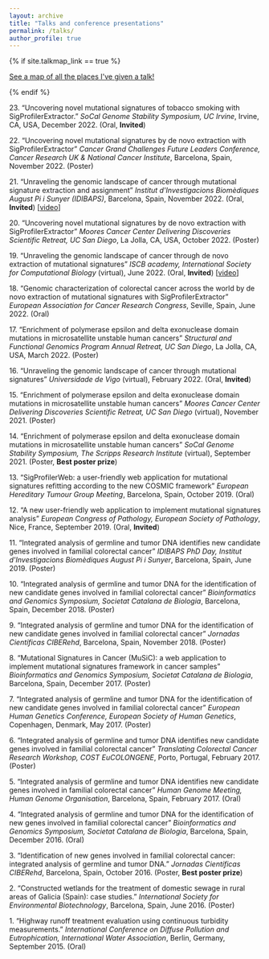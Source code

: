 ```yaml
---
layout: archive
title: "Talks and conference presentations"
permalink: /talks/
author_profile: true
---
```


{% if site.talkmap_link == true %}

<p style="text-decoration:underline;"><a href="/talkmap.html">See a map of all the places I've given a talk!</a></p>

{% endif %}


23\. “Uncovering novel mutational signatures of tobacco smoking with SigProfilerExtractor.” *SoCal Genome Stability Symposium, UC Irvine*, Irvine, CA, USA, December 2022. (Oral, **Invited**)

22\. “Uncovering novel mutational signatures by de novo extraction with SigProfilerExtractor” *Cancer Grand Challenges Future Leaders Conference, Cancer Research UK & National Cancer Institute*, Barcelona, Spain, November 2022. (Poster)

21\. “Unraveling the genomic landscape of cancer through mutational signature extraction and assignment” *Institut d'Investigacions Biomèdiques August Pi i Sunyer (IDIBAPS)*, Barcelona, Spain, November 2022. (Oral, **Invited**) [[video](https://www.dropbox.com/s/mxxrciu66nec92h/Webinar%20Idibaps_02.11.2022_EXPORT.mp4?dl=0)]

20\. “Uncovering novel mutational signatures by de novo extraction with SigProfilerExtractor” *Moores Cancer Center Delivering Discoveries Scientific Retreat, UC San Diego*, La Jolla, CA, USA, October 2022. (Poster)

19\. “Unraveling the genomic landscape of cancer through de novo extraction of mutational signatures” *ISCB academy, International Society for Computational Biology* (virtual), June 2022. (Oral, **Invited**) [[video](https://www.youtube.com/watch?v=iUbZaCKTnD4&ab_channel=ISCB)]

18\. “Genomic characterization of colorectal cancer across the world by de novo extraction of mutational signatures with SigProfilerExtractor” *European Association for Cancer Research Congress*, Seville, Spain, June 2022. (Oral)

17\. “Enrichment of polymerase epsilon and delta exonuclease domain mutations in microsatellite unstable human cancers” *Structural and Functional Genomics Program Annual Retreat, UC San Diego*, La Jolla, CA, USA, March 2022. (Poster)

16\. “Unraveling the genomic landscape of cancer through mutational signatures” *Universidade de Vigo* (virtual), February 2022. (Oral, **Invited**)

15\. “Enrichment of polymerase epsilon and delta exonuclease domain mutations in microsatellite unstable human cancers” *Moores Cancer Center Delivering Discoveries Scientific Retreat, UC San Diego* (virtual), November 2021. (Poster)

14\. “Enrichment of polymerase epsilon and delta exonuclease domain mutations in microsatellite unstable human cancers” *SoCal Genome Stability Symposium, The Scripps Research Institute* (virtual), September 2021. (Poster, **Best poster prize**)

13\. “SigProfilerWeb: a user-friendly web application for mutational signatures refitting according to the new COSMIC framework” *European Hereditary Tumour Group Meeting*, Barcelona, Spain, October 2019. (Oral)

12\. “A new user-friendly web application to implement mutational signatures analysis” *European Congress of Pathology, European Society of Pathology*, Nice, France, September 2019. (Oral, **Invited**)

11\. “Integrated analysis of germline and tumor DNA identifies new candidate genes involved in familial colorectal cancer” *IDIBAPS PhD Day, Institut d'Investigacions Biomèdiques August Pi i Sunyer*, Barcelona, Spain, June 2019. (Poster)

10\. “Integrated analysis of germline and tumor DNA for the identification of new candidate genes involved in familial colorectal cancer” *Bioinformatics and Genomics Symposium, Societat Catalana de Biologia*, Barcelona, Spain, December 2018. (Poster)

9\. “Integrated analysis of germline and tumor DNA for the identification of new candidate genes involved in familial colorectal cancer” *Jornadas Científicas CIBERehd*, Barcelona, Spain, November 2018. (Poster)

8\. “Mutational Signatures in Cancer (MuSiC): a web application to implement mutational signatures framework in cancer samples” *Bioinformatics and Genomics Symposium, Societat Catalana de Biologia*, Barcelona, Spain, December 2017. (Poster)

7\. “Integrated analysis of germline and tumor DNA for the identification of new candidate genes involved in familial colorectal cancer” *European Human Genetics Conference, European Society of Human Genetics*, Copenhagen, Denmark, May 2017. (Poster)

6\. “Integrated analysis of germline and tumor DNA identifies new candidate genes involved in familial colorectal cancer” *Translating Colorectal Cancer Research Workshop, COST EuCOLONGENE*, Porto, Portugal, February 2017. (Poster)

5\. “Integrated analysis of germline and tumor DNA identifies new candidate genes involved
in familial colorectal cancer” *Human Genome Meeting, Human Genome Organisation*, Barcelona, Spain, February 2017. (Oral)

4\. “Integrated analysis of germline and tumor DNA for the identification of new genes involved in familial colorectal cancer” *Bioinformatics and Genomics Symposium, Societat Catalana de Biologia*, Barcelona, Spain, December 2016. (Oral)

3\. “Identification of new genes involved in familial colorectal cancer: integrated analysis of germline and tumor DNA.” *Jornadas Científicas CIBERehd*, Barcelona, Spain, October 2016. (Poster, **Best poster prize**)

2\. “Constructed wetlands for the treatment of domestic sewage in rural areas of Galicia (Spain): case studies.” *International Society for Environmental Biotechnology*, Barcelona, Spain, June 2016. (Poster)

1\. “Highway runoff treatment evaluation using continuous turbidity measurements.” *International Conference on Diffuse Pollution and Eutrophication, International Water Association*, Berlin, Germany, September 2015. (Oral)
